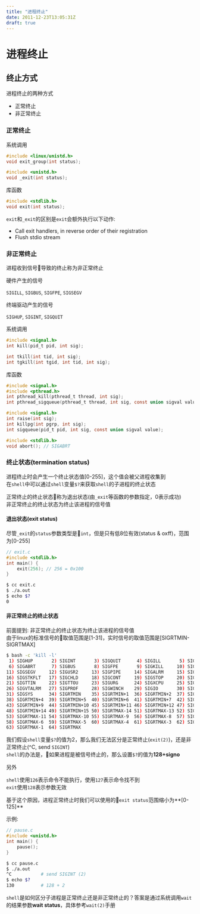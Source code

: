 ```yaml
---
title: "进程终止"
date: 2011-12-23T13:05:31Z
draft: true
---
```


# 进程终止

## 终止方式

进程终止的两种方式

* 正常终止
* 非正常终止

### 正常终止

系统调用

```c
#include <linux/unistd.h>
void exit_group(int status);
```

```c
#include <unistd.h>
void _exit(int status);
```

库函数

```c
#include <stdlib.h>
void exit(int status);
```

`exit`和`_exit`的区别是`exit`会额外执行以下动作:

* Call exit handlers, in reverse order of their registration
* Flush stdio stream

### 非正常终止

进程收到信号导致的终止称为非正常终止

硬件产生的信号

`SIGILL`, `SIGBUS`, `SIGFPE`, `SIGSEGV`

终端驱动产生的信号

`SIGHUP`, `SIGINT`, `SIGQUIT`

系统调用

```c
#include <signal.h>
int kill(pid_t pid, int sig);
```

```c
int tkill(int tid, int sig);
int tgkill(int tgid, int tid, int sig);
```

库函数

```c
#include <signal.h>
#include <pthread.h>
int pthread_kill(pthread_t thread, int sig);
int pthread_sigqueue(pthread_t thread, int sig, const union sigval value);
```

```c
#include <signal.h>
int raise(int sig);
int killpg(int pgrp, int sig);
int sigqueue(pid_t pid, int sig, const union sigval value);
```

```c
#include <stdlib.h>
void abort(); // SIGABRT
```

### 终止状态(termination status)

进程终止时会产生一个终止状态值[0-255]，这个值会被父进程收集到\
在`shell`中可以通过`shell`变量`$?`来获取`shell`的子进程的终止状态

正常终止的终止状态称为退出状态(由`_exit`等函数的参数指定，0表示成功)\
非正常终止的终止状态为终止该进程的信号值

#### 退出状态(exit status)

尽管`_exit`的`status`参数类型是`int`，但是只有低8位有效(status & oxff)，范围为[0-255]

```c
// exit.c
#include <stdlib.h>
int main() {
    exit(256); // 256 = 0x100
}
```

```sh
$ cc exit.c
$ ./a.out
$ echo $?
0
```

#### 非正常终止的终止状态

前面提到: 非正常终止的终止状态为终止该进程的信号值\
由于linux的标准信号的取值范围是[1-31]，实时信号的取值范围是[SIGRTMIN-SIGRTMAX]

```sh
$ bash -c 'kill -l'
 1) SIGHUP       2) SIGINT       3) SIGQUIT      4) SIGILL       5) SIGTRAP
 6) SIGABRT      7) SIGBUS       8) SIGFPE       9) SIGKILL     10) SIGUSR1
11) SIGSEGV     12) SIGUSR2     13) SIGPIPE     14) SIGALRM     15) SIGTERM
16) SIGSTKFLT   17) SIGCHLD     18) SIGCONT     19) SIGSTOP     20) SIGTSTP
21) SIGTTIN     22) SIGTTOU     23) SIGURG      24) SIGXCPU     25) SIGXFSZ
26) SIGVTALRM   27) SIGPROF     28) SIGWINCH    29) SIGIO       30) SIGPWR
31) SIGSYS      34) SIGRTMIN    35) SIGRTMIN+1  36) SIGRTMIN+2  37) SIGRTMIN+3
38) SIGRTMIN+4  39) SIGRTMIN+5  40) SIGRTMIN+6  41) SIGRTMIN+7  42) SIGRTMIN+8
43) SIGRTMIN+9  44) SIGRTMIN+10 45) SIGRTMIN+11 46) SIGRTMIN+12 47) SIGRTMIN+13
48) SIGRTMIN+14 49) SIGRTMIN+15 50) SIGRTMAX-14 51) SIGRTMAX-13 52) SIGRTMAX-12
53) SIGRTMAX-11 54) SIGRTMAX-10 55) SIGRTMAX-9  56) SIGRTMAX-8  57) SIGRTMAX-7
58) SIGRTMAX-6  59) SIGRTMAX-5  60) SIGRTMAX-4  61) SIGRTMAX-3  62) SIGRTMAX-2
63) SIGRTMAX-1  64) SIGRTMAX
```

我们假设`shell`变量`$?`的值为2，那么我们无法区分是正常终止(`exit(2)`)，还是非正常终止(^C, send `SIGINT`)\
`shell`的办法是，如果进程是被信号终止的，那么设置`$?`的值为**128+signo**

另外

`shell`使用`126`表示命令不能执行，使用`127`表示命令找不到\
`exit`使用`128`表示参数无效

基于这个原因，进程正常终止时我们可以使用的`exit status`范围缩小为**[0-125]**

示例:

```c
// pause.c
#include <unistd.h>
int main() {
    pause();
}
```

```sh
$ cc pause.c
$ ./a.out
^C           # send SIGINT (2)
$ echo $?
130          # 128 + 2
```

`shell`是如何区分子进程是正常终止还是非正常终止的？答案是通过系统调用`wait`的结果参数**wait status**，具体参考`wait(2)`手册
